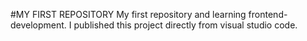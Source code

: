 #MY FIRST REPOSITORY
My first repository and learning frontend-development.  I published this project directly from visual studio code.